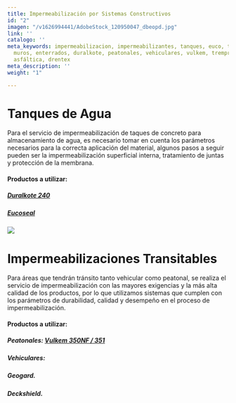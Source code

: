 ```yaml
---
title: Impermeabilización por Sistemas Constructivos
id: "2"
imagen: "/v1626994441/AdobeStock_120950047_dbeopd.jpg"
link: ''
catalogo: ''
meta_keywords: impermeabilizacion, impermeabilizantes, tanques, euco, transitables,
  muros, enterrados, duralkote, peatonales, vehiculares, vulkem, tremproof, emulsión
  asfáltica, drentex
meta_description: ''
weight: "1"

---
```

# **Tanques de Agua**

Para el servicio de impermeabilización de taques de concreto                            para almacenamiento de agua, es necesario tomar en cuenta los parámetros necesarios para la correcta aplicación del material, algunos pasos a seguir pueden ser la impermeabilización superficial interna, tratamiento de juntas y protección de la membrana.

#### Productos a utilizar:

##### [Duralkote 240](https://www.nvtconstruccion.com/productos/recubrimientos-epoxicos/)

##### [Eucoseal](https://www.nvtconstruccion.com/productos/impermeabilizantes-cementicios/)

![](https://res.cloudinary.com/drnun7bay/image/upload/v1613508107/WhatsApp_Image_2021-02-16_at_14.41.26_rfftgu.jpg)

# Impermeabilizaciones Transitables

Para áreas que tendrán tránsito tanto vehicular como peatonal, se realiza el servicio de impermeabilización con las mayores exigencias y la más alta calidad de los productos, por lo que utilizamos sistemas que cumplen con los parámetros de durabilidad, calidad y desempeño en el proceso de impermeabilización.

#### Productos a utilizar:

##### Peatonales: [Vulkem 350NF / 351](https://www.nvtconstruccion.com/productos/impermeabilizantes-base-poliuretano/)

##### Vehiculares: 

##### Geogard.

##### Deckshield.